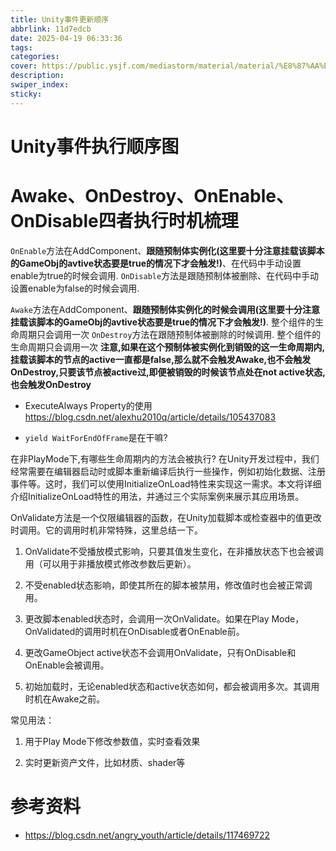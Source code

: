 ```yaml
---
title: Unity事件更新顺序
abbrlink: 11d7edcb
date: 2025-04-19 06:33:36
tags:
categories:
cover: https://public.ysjf.com/mediastorm/material/material/%E8%87%AA%E7%84%B6%E9%A3%8E%E5%85%89_%E6%9C%9F%E6%9C%AB%E7%9A%84%E5%BB%B6%E6%97%B6_08_%E5%85%A8%E6%99%AF.jpg
description:
swiper_index:
sticky:
---
```

# Unity事件执行顺序图

[](https://docs.unity3d.com/cn/2022.3/uploads/Main/monobehaviour_flowchart.svg)

# Awake、OnDestroy、OnEnable、OnDisable四者执行时机梳理
`OnEnable`方法在AddComponent、**跟随预制体实例化(这里要十分注意挂载该脚本的GameObj的avtive状态要是true的情况下才会触发!)**、在代码中手动设置enable为true的时候会调用.
`OnDisable`方法是跟随预制体被删除、在代码中手动设置enable为false的时候会调用.

`Awake`方法在AddComponent、**跟随预制体实例化的时候会调用(这里要十分注意挂载该脚本的GameObj的avtive状态要是true的情况下才会触发!)**. 整个组件的生命周期只会调用一次
`OnDestroy`方法在跟随预制体被删除的时候调用. 整个组件的生命周期只会调用一次 **注意,如果在这个预制体被实例化到销毁的这一生命周期内,挂载该脚本的节点的active一直都是false,那么就不会触发Awake,也不会触发OnDestroy,只要该节点被active过,即便被销毁的时候该节点处在not active状态,也会触发OnDestroy**


- ExecuteAlways Property的使用 https://blog.csdn.net/alexhu2010q/article/details/105437083

- `yield WaitForEndOfFrame`是在干嘛?

在非PlayMode下,有哪些生命周期内的方法会被执行?
在Unity开发过程中，我们经常需要在编辑器启动时或脚本重新编译后执行一些操作，例如初始化数据、注册事件等。这时，我们可以使用InitializeOnLoad特性来实现这一需求。本文将详细介绍InitializeOnLoad特性的用法，并通过三个实际案例来展示其应用场景。

OnValidate方法是一个仅限编辑器的函数，在Unity加载脚本或检查器中的值更改时调用。它的调用时机非常特殊，这里总结一下。

1. OnValidate不受播放模式影响，只要其值发生变化，在非播放状态下也会被调用（可以用于非播放模式修改参数后更新）。

2. 不受enabled状态影响，即使其所在的脚本被禁用，修改值时也会被正常调用。

3. 更改脚本enabled状态时，会调用一次OnValidate。如果在Play Mode，OnValidated的调用时机在OnDisable或者OnEnable前。

4. 更改GameObject active状态不会调用OnValidate，只有OnDisable和OnEnable会被调用。

5. 初始加载时，无论enabled状态和active状态如何，都会被调用多次。其调用时机在Awake之前。

常见用法：

1. 用于Play Mode下修改参数值，实时查看效果

2. 实时更新资产文件，比如材质、shader等

# 参考资料
- https://blog.csdn.net/angry_youth/article/details/117469722